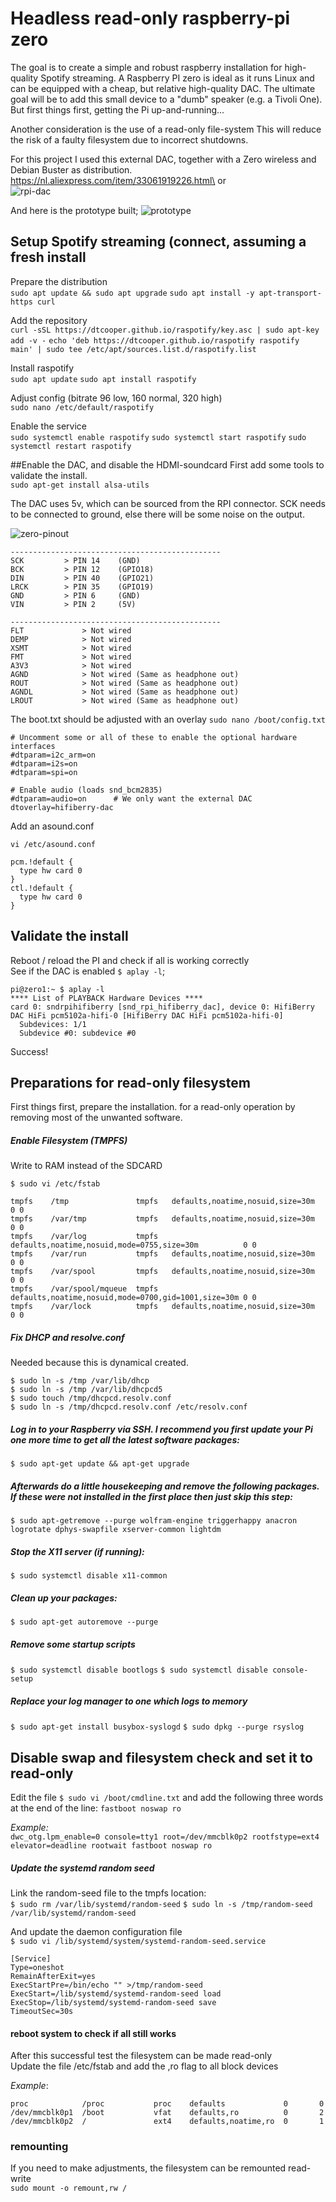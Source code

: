 # Headless read-only raspberry-pi zero
The goal is to create a simple and robust raspberry installation for high-quality Spotify streaming.
A Raspberry PI zero is ideal as it runs Linux and can be equipped with a cheap, but relative high-quality DAC.
The ultimate goal will be to add this small device to a "dumb" speaker (e.g. a Tivoli One). But first things first, getting the Pi up-and-running...

Another consideration is the use of a read-only file-system This will reduce the risk of a faulty filesystem due to incorrect shutdowns.


For this project I used this external DAC, together with a Zero wireless and Debian Buster as distribution.
https://nl.aliexpress.com/item/33061919226.html\
or\
![rpi-dac](./images/rpi-dac.jpg)

And here is the prototype built;
![prototype](./images/dac-prototype.jpg) 






## Setup Spotify streaming (connect, assuming a fresh install
Prepare the distribution\
`sudo apt update && sudo apt upgrade`
`sudo apt install -y apt-transport-https curl`

Add the repository\
`curl -sSL https://dtcooper.github.io/raspotify/key.asc | sudo apt-key add -v -`
`echo 'deb https://dtcooper.github.io/raspotify raspotify main' | sudo tee /etc/apt/sources.list.d/raspotify.list`

Install raspotify\
`sudo apt update`
`sudo apt install raspotify`

Adjust config (bitrate 96 low, 160 normal, 320 high)\
`sudo nano /etc/default/raspotify`

Enable the service\
`sudo systemctl enable raspotify`
`sudo systemctl start raspotify`
`sudo systemctl restart raspotify`



##Enable the DAC, and disable the HDMI-soundcard
First add some tools to validate the install.\
`sudo apt-get install alsa-utils`

The DAC uses 5v, which can be sourced from the RPI connector.
SCK needs to be connected to ground, else there will be some noise on the output.

![zero-pinout](./images/zero-pinout.png) 

```DAC BOARD   > Raspberry Pi 3 Model B connector J8
-----------------------------------------------
SCK         > PIN 14    (GND)
BCK         > PIN 12    (GPIO18)
DIN         > PIN 40    (GPIO21)
LRCK        > PIN 35    (GPIO19)
GND         > PIN 6     (GND)
VIN         > PIN 2     (5V)

-----------------------------------------------
FLT             > Not wired 
DEMP            > Not wired 
XSMT            > Not wired 
FMT             > Not wired 
A3V3            > Not wired 
AGND            > Not wired (Same as headphone out) 
ROUT            > Not wired (Same as headphone out)
AGNDL           > Not wired (Same as headphone out)
LROUT           > Not wired (Same as headphone out)
```

The boot.txt should be adjusted with an overlay
`sudo nano /boot/config.txt`


```
# Uncomment some or all of these to enable the optional hardware interfaces
#dtparam=i2c_arm=on
#dtparam=i2s=on
#dtparam=spi=on

# Enable audio (loads snd_bcm2835)
#dtparam=audio=on      # We only want the external DAC
dtoverlay=hifiberry-dac
```


Add an asound.conf 

`vi /etc/asound.conf`

```
pcm.!default {
  type hw card 0
}
ctl.!default {
  type hw card 0
}
```




## Validate the install
Reboot / reload the PI and check if all is working correctly\
See if the DAC is enabled `$ aplay -l`;

```
pi@zero1:~ $ aplay -l
**** List of PLAYBACK Hardware Devices ****
card 0: sndrpihifiberry [snd_rpi_hifiberry_dac], device 0: HifiBerry DAC HiFi pcm5102a-hifi-0 [HifiBerry DAC HiFi pcm5102a-hifi-0]
  Subdevices: 1/1
  Subdevice #0: subdevice #0
```
Success!



## Preparations for read-only filesystem
First things first, prepare the installation. for a read-only operation by removing most of the unwanted software.

##### Enable Filesystem (TMPFS)
Write to RAM instead of the SDCARD

`$ sudo vi /etc/fstab`

```
tmpfs    /tmp               tmpfs   defaults,noatime,nosuid,size=30m                    0 0
tmpfs    /var/tmp           tmpfs   defaults,noatime,nosuid,size=30m                    0 0
tmpfs    /var/log           tmpfs   defaults,noatime,nosuid,mode=0755,size=30m          0 0
tmpfs    /var/run           tmpfs   defaults,noatime,nosuid,size=30m                    0 0
tmpfs    /var/spool         tmpfs   defaults,noatime,nosuid,size=30m                    0 0
tmpfs    /var/spool/mqueue  tmpfs   defaults,noatime,nosuid,mode=0700,gid=1001,size=30m 0 0
tmpfs    /var/lock          tmpfs   defaults,noatime,nosuid,size=30m                    0 0
```

##### Fix DHCP and resolve.conf
Needed because this is dynamical created.

```$ sudo rm -rf /var/lib/dhcp /var/lib/dhcpcd5 /etc/resolv.conf
$ sudo ln -s /tmp /var/lib/dhcp
$ sudo ln -s /tmp /var/lib/dhcpcd5
$ sudo touch /tmp/dhcpcd.resolv.conf
$ sudo ln -s /tmp/dhcpcd.resolv.conf /etc/resolv.conf
```


##### Log in to your Raspberry via SSH. I recommend you first update your Pi one more time to get all the latest software packages:
`$ sudo apt-get update && apt-get upgrade`
##### Afterwards do a little housekeeping and remove the following packages. If these were not installed in the first place then just skip this step:
`$ sudo apt-getremove --purge wolfram-engine triggerhappy anacron logrotate dphys-swapfile xserver-common lightdm`
##### Stop the X11 server (if running):
`$ sudo systemctl disable x11-common`
##### Clean up your packages:
`$ sudo apt-get autoremove --purge`
##### Remove some startup scripts
`$ sudo systemctl disable bootlogs`
`$ sudo systemctl disable console-setup`



##### Replace your log manager to one which logs to memory
`$ sudo apt-get install busybox-syslogd`
`$ sudo dpkg --purge rsyslog`



## Disable swap and filesystem check and set it to read-only
Edit the file `$ sudo vi /boot/cmdline.txt` and add the following three words at the end of the line: `fastboot noswap ro`

_Example:_\
`dwc_otg.lpm_enable=0 console=tty1 root=/dev/mmcblk0p2 rootfstype=ext4 elevator=deadline rootwait fastboot noswap ro`


##### Update the systemd random seed
Link the random-seed file to the tmpfs location:\
`$ sudo rm /var/lib/systemd/random-seed`
`$ sudo ln -s /tmp/random-seed /var/lib/systemd/random-seed`

And update the daemon configuration file\
`$ sudo vi /lib/systemd/system/systemd-random-seed.service`

```
[Service]
Type=oneshot
RemainAfterExit=yes
ExecStartPre=/bin/echo "" >/tmp/random-seed
ExecStart=/lib/systemd/systemd-random-seed load
ExecStop=/lib/systemd/systemd-random-seed save
TimeoutSec=30s
```


#### reboot system to check if all still works
After this successful test the filesystem can be made read-only\
Update the file /etc/fstab and add the ,ro flag to all block devices

_Example_:
```
proc            /proc           proc    defaults             0       0
/dev/mmcblk0p1  /boot           vfat    defaults,ro          0       2
/dev/mmcblk0p2  /               ext4    defaults,noatime,ro  0       1
```


### remounting
If you need to make adjustments, the filesystem can be remounted read-write\
`sudo mount -o remount,rw /`
